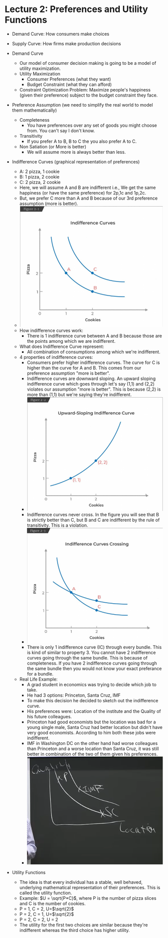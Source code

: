 # Lecture 2: Preferences and Utility Functions

* Demand Curve: How consumers make choices
* Supply Curve: How firms make production decisions

* Demand Curve
	* Our model of consumer decision making is going to be a model of utility maximization. 
	* Utility Maximization
		* Consumer Preferences (what they want)
		* Budget Constraint (what they can afford)
	* Constraint Optimization Problem: Maximize people's happiness (given their preference) subject to the budget constraint they face.

* Preference Assumption (we need to simplify the real world to model them mathematically)
	* Completeness
		* You have preferences over any set of goods you might choose from. You can't say I don't know. 
	* Transitivity
		* If you prefer A to B, B to C the you also prefer A to C.
	* Non Satiation (or More is better)
		* We will assume more is always better than less.

* Indifference Curves (graphical representation of preferences)
	* A: 2 pizza, 1 cookie
	* B: 1 pizza, 2 cookie
	* C: 2 pizza, 2 cookie
	* Here, we will assume A and B are indifferent i.e., We get the same happiness (or have the same preference) for 2p,1c and 1p,2c.
	* But, we prefer C more than A and B because of our 3rd preference assumption (more is better).
	* ![Indifference Curves](../assets/indifference_curves.png)
	* How indifference curves work:
		* There is 1 indifference curve between A and B because those are the points among which we are indifferent. 
	* What does Indifference Curve represent:
		* All combination of consumptions among which we're indifferent. 
	* 4 properties of indifference curves:
		* Consumers prefer higher indifference curves. The curve for C is higher than the curve for A and B. This comes from our preference assumption "more is better".
		* Indifference curves are downward sloping. An upward sloping indifference curve which goes through let's say (1,1) and (2,2) violates our assumption "more is better". This is because (2,2) is more than (1,1) but we're saying they're indifferent. 
		* ![Upward Sloping Indifference Curve](../assets/upward_sloping_indifference_curves.png)
		* Indifference curves never cross. In the figure you will see that B is strictly better than C, but B and C are indifferent by the rule of transitivity. This is a violation. 
		* ![Indifference Curve Intersecting](../assets/indifference_curves_intersecting.png)
		* There is only 1 indifference curve (IC) through every bundle. This is kind of similar to property 3. You cannot have 2 indifference curves going through the same bundle. This is because of completeness. If you have 2 indifference curves going through the same bundle then you would not know your exact preferance for a bundle. 
	* Real Life Example:
		* A grad student in economics was trying to decide which job to take. 
		* He had 3 options: Princeton, Santa Cruz, IMF
		* To make this decision he decided to sketch out the indifference curve. 
		* His preferences were: Location of the institute and the Quality of his future colleagues. 
		* Princeton had good economists but the location was bad for a young single male, Santa Cruz had better location but didn't have very good economists. According to him both these jobs were indifferent. 
		* IMF in Washington DC on the other hand had worse colleagues than Princeton and a worse location than Santa Cruz, it was still better in combination of the two of them given his preferences. 
		* ![Job Search](../assets/job_search.png)

* Utility Functions
	* The idea is that every individual has a stable, well behaved, underlying mathematical representation of their preferences. This is called the utility function.   
	* Example: $U = \sqrt{P*C}$, where P is the number of pizza slices and C is the number of cookies.
	* P = 1, C = 2, U=$\sqrt{2}$
	* P = 2, C = 1, U=$\sqrt{2}$
	* P = 2, C = 2, U = 2
	* The utility for the first two choices are similar because they're indifferent whereas the third choice has higher utility. 

